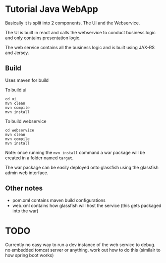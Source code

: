 # Tutorial Java WebApp

Basically it is split into 2 components. The UI and the Webservice.

The UI is built in react and calls the webservice to conduct business logic and only contains presentation logic.

The web service contains all the business logic and is built using JAX-RS and Jersey.


## Build

Uses maven for build

To build ui
```
cd ui
mvn clean
mvn compile
mvn install
```

To build webservice
```
cd webservice
mvn clean
mvn compile
mvn install
```

Note: once running the ```mvn install``` command a war package will be created in a folder named ```target```.

The war package can be easily deployed onto glassfish using the glassfish admin web interface.

## Other notes
- pom.xml contains maven build configurations
- web.xml contains how glassfish will host the service (this gets packaged into the war)

# TODO 

Currently no easy way to run a dev instance of the web service to debug. no embedded tomcat server or anything. work out how to do this (similair to how spring boot works)